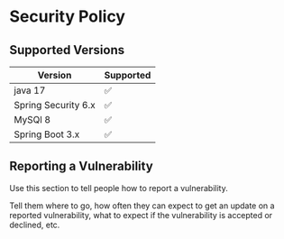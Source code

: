 # Security Policy

## Supported Versions


| Version | Supported          |
| ------- | ------------------ |
| java 17  | :white_check_mark: |
| Spring Security 6.x  | :white_check_mark: |
| MySQl 8  | :white_check_mark: |
| Spring Boot 3.x  | :white_check_mark: |


## Reporting a Vulnerability

Use this section to tell people how to report a vulnerability.

Tell them where to go, how often they can expect to get an update on a
reported vulnerability, what to expect if the vulnerability is accepted or
declined, etc.
